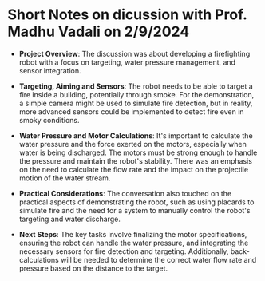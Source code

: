 # Short Notes on dicussion with Prof. Madhu Vadali on 2/9/2024

- **Project Overview**: The discussion was about developing a firefighting robot with a focus on targeting, water pressure management, and sensor integration.

- **Targeting, Aiming and Sensors**: The robot needs to be able to target a fire inside a building, potentially through smoke. For the demonstration, a simple camera might be used to simulate fire detection, but in reality, more advanced sensors could be implemented to detect fire even in smoky conditions.

- **Water Pressure and Motor Calculations**: It's important to calculate the water pressure and the force exerted on the motors, especially when water is being discharged. The motors must be strong enough to handle the pressure and maintain the robot's stability. There was an emphasis on the need to calculate the flow rate and the impact on the projectile motion of the water stream.

- **Practical Considerations**: The conversation also touched on the practical aspects of demonstrating the robot, such as using placards to simulate fire and the need for a system to manually control the robot's targeting and water discharge.

- **Next Steps**: The key tasks involve finalizing the motor specifications, ensuring the robot can handle the water pressure, and integrating the necessary sensors for fire detection and targeting. Additionally, back-calculations will be needed to determine the correct water flow rate and pressure based on the distance to the target.
